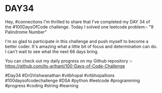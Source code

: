 # DAY34
Hey, #connections I'm thrilled to share that I've completed my DAY 34 of the #100DaysOfCode challenge. Today I solved one leetcode problem:- "9 Palindrome Number"

I'm so glad to participate in this challenge and push myself to become a better coder. It's amazing what a little bit of focus and determination can do. I can't wait to see what the next 66 days bring.

You can check out my daily progress on my Github repository :- https://github.com/its-arihant/100-Days-of-Code-Challenge

#Day34 #DrGVishwanathan #vitbhopal #vitbhopallions #100daysofcodechallenge #DSA #python #leetcode #programming #progress #coding #string #learning
